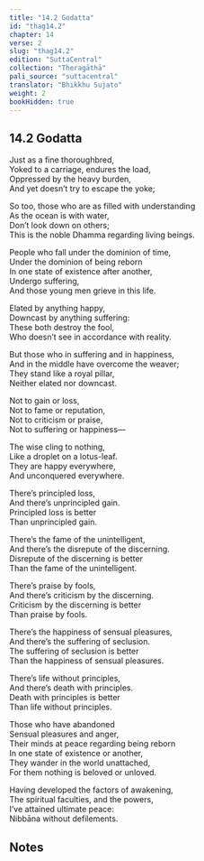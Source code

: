 ```yaml
---
title: "14.2 Godatta"
id: "thag14.2"
chapter: 14
verse: 2
slug: "thag14.2"
edition: "SuttaCentral"
collection: "Theragāthā"
pali_source: "suttacentral"
translator: "Bhikkhu Sujato"
weight: 2
bookHidden: true
---
```


## 14.2 Godatta  


Just as a fine thoroughbred,  
Yoked to a carriage, endures the load,  
Oppressed by the heavy burden,  
And yet doesn’t try to escape the yoke;  

So too, those who are as filled with understanding  
As the ocean is with water,  
Don’t look down on others;  
This is the noble Dhamma regarding living beings.  

People who fall under the dominion of time,  
Under the dominion of being reborn  
In one state of existence after another,  
Undergo suffering,  
And those young men grieve in this life.  

Elated by anything happy,  
Downcast by anything suffering:  
These both destroy the fool,  
Who doesn’t see in accordance with reality.  

But those who in suffering and in happiness,  
And in the middle have overcome the weaver;  
They stand like a royal pillar,  
Neither elated nor downcast.  

Not to gain or loss,  
Not to fame or reputation,  
Not to criticism or praise,  
Not to suffering or happiness—  

The wise cling to nothing,  
Like a droplet on a lotus-leaf.  
They are happy everywhere,  
And unconquered everywhere.  

There’s principled loss,  
And there’s unprincipled gain.  
Principled loss is better  
Than unprincipled gain.  

There’s the fame of the unintelligent,  
And there’s the disrepute of the discerning.  
Disrepute of the discerning is better  
Than the fame of the unintelligent.  

There’s praise by fools,  
And there’s criticism by the discerning.  
Criticism by the discerning is better  
Than praise by fools.  

There’s the happiness of sensual pleasures,  
And there’s the suffering of seclusion.  
The suffering of seclusion is better  
Than the happiness of sensual pleasures.  

There’s life without principles,  
And there’s death with principles.  
Death with principles is better  
Than life without principles.  

Those who have abandoned  
Sensual pleasures and anger,  
Their minds at peace regarding being reborn  
In one state of existence or another,  
They wander in the world unattached,  
For them nothing is beloved or unloved.  

Having developed the factors of awakening,  
The spiritual faculties, and the powers,  
I’ve attained ultimate peace:  
Nibbāna without defilements.

## Notes